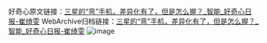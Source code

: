 好奇心原文链接：[三星的“弯”手机，差异化有了，但是怎么握？_智能_好奇心日报-崔绮雯](https://www.qdaily.com/articles/2154.html)
WebArchive归档链接：[三星的“弯”手机，差异化有了，但是怎么握？_智能_好奇心日报-崔绮雯](http://web.archive.org/web/20190623150846/https://www.qdaily.com/articles/2154.html)
![image](http://ww3.sinaimg.cn/large/007d5XDpgy1g3vereawiej30u025jawa)